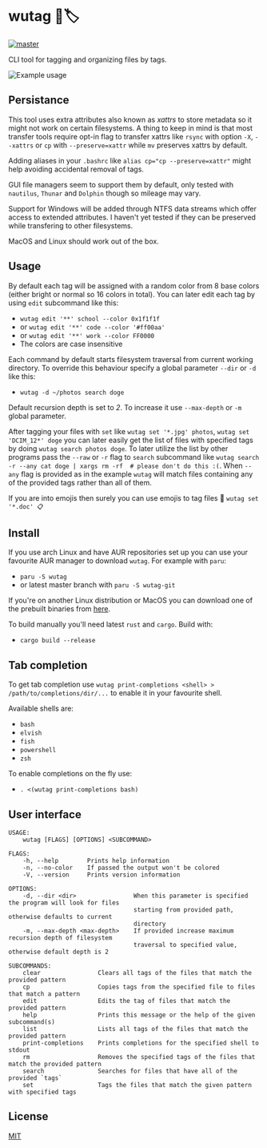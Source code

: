 # wutag 🔱🏷️ 
[![master](https://github.com/wojciechkepka/wutag/actions/workflows/master.yml/badge.svg)](https://github.com/wojciechkepka/wutag/actions/workflows/master.yml)

CLI tool for tagging and organizing files by tags.

![Example usage](https://github.com/wojciechkepka/wutag/blob/master/static/usage.svg)

## Persistance

This tool uses extra attributes also known as *xattrs* to store metadata so it might not work on certain filesystems. A thing to keep in mind is that most transfer tools require opt-in flag to transfer xattrs like `rsync` with option `-X`, `--xattrs` or `cp` with `--preserve=xattr` while `mv` preserves xattrs by default.

Adding aliases in your `.bashrc` like `alias cp="cp --preserve=xattr"` might help avoiding accidental removal of tags.

GUI file managers seem to support them by default, only tested with `nautilus`, `Thunar` and `Dolphin` though so mileage may vary.

Support for Windows will be added through NTFS data streams which offer access to extended attributes. I haven't yet tested if they can be preserved while transfering to other filesystems.

MacOS and Linux should work out of the box.

## Usage

By default each tag will be assigned with a random color from 8 base colors (either bright or normal so 16 colors in total). You can later edit each tag by using `edit` subcommand like this:
 - `wutag edit '**' school --color 0x1f1f1f`
 - or `wutag edit '**' code --color '#ff00aa'`
 - or `wutag edit '**' work --color FF0000`
 - The colors are case insensitive

Each command by default starts filesystem traversal from current working directory. To override this behaviour specify a global parameter `--dir` or `-d` like this:
 - `wutag -d ~/photos search doge`

Default recursion depth is set to *2*. To increase it use `--max-depth` or `-m` global parameter.

After tagging your files with `set` like `wutag set '*.jpg' photos`, `wutag set 'DCIM_12*' doge` you can later easily get the list of files with specified tags by doing `wutag search photos doge`. To later utilize the list by other programs pass the `--raw` or `-r` flag to `search` subcommand like `wutag search -r --any cat doge | xargs rm -rf  # please don't do this :(`. When `--any` flag is provided as in the example `wutag` will match files containing any of the provided tags rather than all of them.

If you are into emojis then surely you can use emojis to tag files 🙂 ```wutag set '*.doc' 📋```

## Install

If you use arch Linux and have AUR repositories set up you can use your favourite AUR manager to download `wutag`. For example with `paru`:
 - `paru -S wutag`
 - or latest master branch with `paru -S wutag-git`

If you're on another Linux distribution or MacOS you can download one of the prebuilt binaries from [here](https://github.com/wojciechkepka/wutag/releases).

To build manually you'll need latest `rust` and `cargo`. Build with:
 - `cargo build --release`

## Tab completion

To get tab completion use `wutag print-completions <shell> > /path/to/completions/dir/...` to enable it in your favourite shell.  

Available shells are:
 - `bash`
 - `elvish`
 - `fish`
 - `powershell`
 - `zsh`

 To enable completions on the fly use:
 - `. <(wutag print-completions bash)`

## User interface
```
USAGE:
    wutag [FLAGS] [OPTIONS] <SUBCOMMAND>

FLAGS:
    -h, --help        Prints help information
    -n, --no-color    If passed the output won't be colored
    -V, --version     Prints version information

OPTIONS:
    -d, --dir <dir>                When this parameter is specified the program will look for files
                                   starting from provided path, otherwise defaults to current
                                   directory
    -m, --max-depth <max-depth>    If provided increase maximum recursion depth of filesystem
                                   traversal to specified value, otherwise default depth is 2

SUBCOMMANDS:
    clear                Clears all tags of the files that match the provided pattern
    cp                   Copies tags from the specified file to files that match a pattern
    edit                 Edits the tag of files that match the provided pattern
    help                 Prints this message or the help of the given subcommand(s)
    list                 Lists all tags of the files that match the provided pattern
    print-completions    Prints completions for the specified shell to stdout
    rm                   Removes the specified tags of the files that match the provided pattern
    search               Searches for files that have all of the provided `tags`
    set                  Tags the files that match the given pattern with specified tags
```

## License
[MIT](https://github.com/wojciechkepka/wutag/blob/master/LICENSE)
